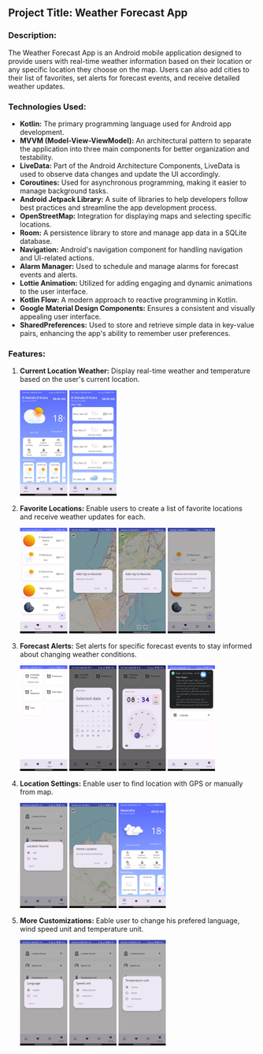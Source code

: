## Project Title: Weather Forecast App

### Description:
The Weather Forecast App is an Android mobile application designed to provide users with real-time weather information based on their location or any specific location they choose on the map. Users can also add cities to their list of favorites, set alerts for forecast events, and receive detailed weather updates.

### Technologies Used:
- **Kotlin:** The primary programming language used for Android app development.
- **MVVM (Model-View-ViewModel):** An architectural pattern to separate the application into three main components for better organization and testability.
- **LiveData:** Part of the Android Architecture Components, LiveData is used to observe data changes and update the UI accordingly.
- **Coroutines:** Used for asynchronous programming, making it easier to manage background tasks.
- **Android Jetpack Library:** A suite of libraries to help developers follow best practices and streamline the app development process.
- **OpenStreetMap:** Integration for displaying maps and selecting specific locations.
- **Room:** A persistence library to store and manage app data in a SQLite database.
- **Navigation:** Android's navigation component for handling navigation and UI-related actions.
- **Alarm Manager:** Used to schedule and manage alarms for forecast events and alerts.
- **Lottie Animation:** Utilized for adding engaging and dynamic animations to the user interface.
- **Kotlin Flow:** A modern approach to reactive programming in Kotlin.
- **Google Material Design Components:** Ensures a consistent and visually appealing user interface.
- **SharedPreferences:** Used to store and retrieve simple data in key-value pairs, enhancing the app's ability to remember user preferences.

### Features:
1. **Current Location Weather:** Display real-time weather and temperature based on the user's current location.
   
   <img src="./images/home.jpg" alt="Home screenshot" width=20%>  <img src="./images/home_days.jpg" alt="Home days screenshot" width=20%> 
    
2. **Favorite Locations:** Enable users to create a list of favorite locations and receive weather updates for each.

   <img src="./images/favorite.jpg" alt="favorite screenshot" width=20%>  <img src="./images/add_favorite.jpg" alt="add favorite screenshot" width=20%>  <img src="./images/add_favorite_2.jpg" alt="add favorite2 screenshot" width=20%>  <img src="./images/remove_favorite.jpg" alt="remove favorite screenshot" width=20%>
     
3. **Forecast Alerts:** Set alerts for specific forecast events to stay informed about changing weather conditions.

   <img src="./images/alarm_list.jpg" alt="alarm list screenshot" width=20%>  <img src="./images/alarm_days.jpg" alt="alarm day screenshot" width=20%>  <img src="./images/alarm_hours.jpg" alt="alarm hours screenshot" width=20%>  <img src="./images/notifications.jpg" alt="notification screenshot" width=20%>
   
4. **Location Settings:** Enable user to find location with GPS or manually from map.
   
   <img src="./images/location_settings.jpg" alt="location in settings screenshot" width=20%>  <img src="./images/set_home_location.jpg" alt="set home location screenshot" width=20%>  <img src="./images/home_changed.jpg" alt="changed home screenshot" width=20%>
   
5. **More Customizations:** Eable user to change his prefered language, wind speed unit and temperature unit.

   <img src="./images/language_settings.jpg" alt="language settings screenshot" width=20%>  <img src="./images/speed unit settings.jpg" alt="wind speed screenshot" width=20%>  <img src="./images/temperature settings.jpg" alt="temperature settings screenshot" width=20%>
